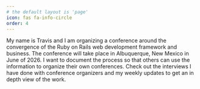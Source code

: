 ```yaml
---
# the default layout is 'page'
icon: fas fa-info-circle
order: 4
---
```


My name is Travis and I am organizing a conference around the convergence of the Ruby on Rails web development framework and business. The conference will take place in Albuquerque, New Mexico in June of 2026. I want to document the process so that others can use the information to organize their own conferences. Check out the interviews I have done with conference organizers and my weekly updates to get an in depth view of the work.

